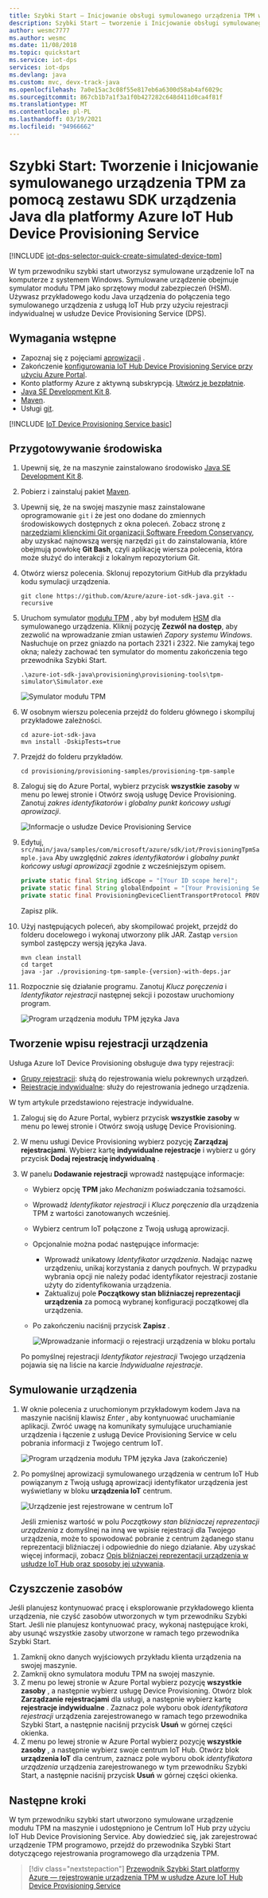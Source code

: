 ```yaml
---
title: Szybki Start — Inicjowanie obsługi symulowanego urządzenia TPM w usłudze Azure IoT Hub przy użyciu języka Java
description: Szybki Start — tworzenie i Inicjowanie obsługi symulowanego urządzenia TPM za pomocą zestawu SDK urządzenia Java dla platformy Azure IoT Hub Device Provisioning Service (DPS). W tym przewodniku Szybki start używane są rejestracje indywidualne.
author: wesmc7777
ms.author: wesmc
ms.date: 11/08/2018
ms.topic: quickstart
ms.service: iot-dps
services: iot-dps
ms.devlang: java
ms.custom: mvc, devx-track-java
ms.openlocfilehash: 7a0e15ac3c08f55e817eb6a6300d58ab4af6029c
ms.sourcegitcommit: 867cb1b7a1f3a1f0b427282c648d411d0ca4f81f
ms.translationtype: MT
ms.contentlocale: pl-PL
ms.lasthandoff: 03/19/2021
ms.locfileid: "94966662"
---
```

# <a name="quickstart-create-and-provision-a-simulated-tpm-device-using-java-device-sdk-for-azure-iot-hub-device-provisioning-service"></a>Szybki Start: Tworzenie i Inicjowanie symulowanego urządzenia TPM za pomocą zestawu SDK urządzenia Java dla platformy Azure IoT Hub Device Provisioning Service

[!INCLUDE [iot-dps-selector-quick-create-simulated-device-tpm](../../includes/iot-dps-selector-quick-create-simulated-device-tpm.md)]

W tym przewodniku szybki start utworzysz symulowane urządzenie IoT na komputerze z systemem Windows. Symulowane urządzenie obejmuje symulator modułu TPM jako sprzętowy moduł zabezpieczeń (HSM). Używasz przykładowego kodu Java urządzenia do połączenia tego symulowanego urządzenia z usługą IoT Hub przy użyciu rejestracji indywidualnej w usłudze Device Provisioning Service (DPS).

## <a name="prerequisites"></a>Wymagania wstępne

- Zapoznaj się z pojęciami [aprowizacji](about-iot-dps.md#provisioning-process) .
- Zakończenie [konfigurowania IoT Hub Device Provisioning Service przy użyciu Azure Portal](./quick-setup-auto-provision.md).
- Konto platformy Azure z aktywną subskrypcją. [Utwórz je bezpłatnie](https://azure.microsoft.com/free/?ref=microsoft.com&utm_source=microsoft.com&utm_medium=docs&utm_campaign=visualstudio).
- [Java SE Development Kit 8](/azure/developer/java/fundamentals/java-jdk-long-term-support).
- [Maven](https://maven.apache.org/install.html).
- Usługi [git](https://git-scm.com/download/).

[!INCLUDE [IoT Device Provisioning Service basic](../../includes/iot-dps-basic.md)]

## <a name="prepare-the-environment"></a>Przygotowywanie środowiska 

1. Upewnij się, że na maszynie zainstalowano środowisko [Java SE Development Kit 8](/azure/developer/java/fundamentals/java-jdk-long-term-support).

1. Pobierz i zainstaluj pakiet [Maven](https://maven.apache.org/install.html).

1. Upewnij się, że na swojej maszynie masz zainstalowane oprogramowanie `git` i że jest ono dodane do zmiennych środowiskowych dostępnych z okna poleceń. Zobacz stronę z [narzędziami klienckimi Git organizacji Software Freedom Conservancy](https://git-scm.com/download/), aby uzyskać najnowszą wersję narzędzi `git` do zainstalowania, które obejmują powłokę **Git Bash**, czyli aplikację wiersza polecenia, która może służyć do interakcji z lokalnym repozytorium Git. 

1. Otwórz wiersz polecenia. Sklonuj repozytorium GitHub dla przykładu kodu symulacji urządzenia.
    
    ```cmd/sh
    git clone https://github.com/Azure/azure-iot-sdk-java.git --recursive
    ```

1. Uruchom symulator [modułu TPM](/windows/device-security/tpm/trusted-platform-module-overview) , aby był modułem [HSM](https://azure.microsoft.com/blog/azure-iot-supports-new-security-hardware-to-strengthen-iot-security/) dla symulowanego urządzenia. Kliknij pozycję **Zezwól na dostęp**, aby zezwolić na wprowadzanie zmian ustawień _Zapory systemu Windows_. Nasłuchuje on przez gniazdo na portach 2321 i 2322. Nie zamykaj tego okna; należy zachować ten symulator do momentu zakończenia tego przewodnika Szybki Start. 

    ```cmd/sh
    .\azure-iot-sdk-java\provisioning\provisioning-tools\tpm-simulator\Simulator.exe
    ```

    ![Symulator modułu TPM](./media/java-quick-create-simulated-device/simulator.png)

1. W osobnym wierszu polecenia przejdź do folderu głównego i skompiluj przykładowe zależności.

    ```cmd/sh
    cd azure-iot-sdk-java
    mvn install -DskipTests=true
    ```

1. Przejdź do folderu przykładów.

    ```cmd/sh
    cd provisioning/provisioning-samples/provisioning-tpm-sample
    ```

1. Zaloguj się do Azure Portal, wybierz przycisk **wszystkie zasoby** w menu po lewej stronie i Otwórz swoją usługę Device Provisioning. Zanotuj _zakres identyfikatorów_ i _globalny punkt końcowy usługi aprowizacji_.

    ![Informacje o usłudze Device Provisioning Service](./media/java-quick-create-simulated-device/extract-dps-endpoints.png)

1. Edytuj, `src/main/java/samples/com/microsoft/azure/sdk/iot/ProvisioningTpmSample.java` Aby uwzględnić _zakres identyfikatorów_ i _globalny punkt końcowy usługi aprowizacji_ zgodnie z wcześniejszym opisem.  

    ```java
    private static final String idScope = "[Your ID scope here]";
    private static final String globalEndpoint = "[Your Provisioning Service Global Endpoint here]";
    private static final ProvisioningDeviceClientTransportProtocol PROVISIONING_DEVICE_CLIENT_TRANSPORT_PROTOCOL = ProvisioningDeviceClientTransportProtocol.HTTPS;
    ```
    Zapisz plik.

1. Użyj następujących poleceń, aby skompilować projekt, przejdź do folderu docelowego i wykonaj utworzony plik JAR. Zastąp `version` symbol zastępczy wersją języka Java.

    ```cmd/sh
    mvn clean install
    cd target
    java -jar ./provisioning-tpm-sample-{version}-with-deps.jar
    ```

1. Rozpocznie się działanie programu. Zanotuj _Klucz poręczenia_ i _Identyfikator rejestracji_ następnej sekcji i pozostaw uruchomiony program.

    ![Program urządzenia modułu TPM języka Java](./media/java-quick-create-simulated-device/program.png)
    

## <a name="create-a-device-enrollment-entry"></a>Tworzenie wpisu rejestracji urządzenia

Usługa Azure IoT Device Provisioning obsługuje dwa typy rejestracji:

- [Grupy rejestracji](concepts-service.md#enrollment-group): służą do rejestrowania wielu pokrewnych urządzeń.
- [Rejestracje indywidualne](concepts-service.md#individual-enrollment): służy do rejestrowania jednego urządzenia.

W tym artykule przedstawiono rejestracje indywidualne.

1. Zaloguj się do Azure Portal, wybierz przycisk **wszystkie zasoby** w menu po lewej stronie i Otwórz swoją usługę Device Provisioning.

1. W menu usługi Device Provisioning wybierz pozycję **Zarządzaj rejestracjami**. Wybierz kartę **indywidualne rejestracje** i wybierz u góry przycisk **Dodaj rejestrację indywidualną** . 

1. W panelu **Dodawanie rejestracji** wprowadź następujące informacje:
   - Wybierz opcję **TPM** jako *Mechanizm* poświadczania tożsamości.
   - Wprowadź *Identyfikator rejestracji* i *Klucz poręczenia* dla urządzenia TPM z wartości zanotowanych wcześniej.
   - Wybierz centrum IoT połączone z Twoją usługą aprowizacji.
   - Opcjonalnie można podać następujące informacje:
       - Wprowadź unikatowy *Identyfikator urządzenia*. Nadając nazwę urządzeniu, unikaj korzystania z danych poufnych. W przypadku wybrania opcji nie należy podać identyfikator rejestracji zostanie użyty do zidentyfikowania urządzenia.
       - Zaktualizuj pole **Początkowy stan bliźniaczej reprezentacji urządzenia** za pomocą wybranej konfiguracji początkowej dla urządzenia.
   - Po zakończeniu naciśnij przycisk **Zapisz** . 

     ![Wprowadzanie informacji o rejestracji urządzenia w bloku portalu](./media/java-quick-create-simulated-device/enterdevice-enrollment.png)  

   Po pomyślnej rejestracji *Identyfikator rejestracji* Twojego urządzenia pojawia się na liście na karcie *Indywidualne rejestracje*. 


## <a name="simulate-the-device"></a>Symulowanie urządzenia

1. W oknie polecenia z uruchomionym przykładowym kodem Java na maszynie naciśnij klawisz *Enter* , aby kontynuować uruchamianie aplikacji. Zwróć uwagę na komunikaty symulujące uruchamianie urządzenia i łączenie z usługą Device Provisioning Service w celu pobrania informacji z Twojego centrum IoT.  

    ![Program urządzenia modułu TPM języka Java (zakończenie)](./media/java-quick-create-simulated-device/program-final.png)

1. Po pomyślnej aprowizacji symulowanego urządzenia w centrum IoT Hub powiązanym z Twoją usługą aprowizacji identyfikator urządzenia jest wyświetlany w bloku **urządzenia IoT** centrum.

    ![Urządzenie jest rejestrowane w centrum IoT](./media/java-quick-create-simulated-device/hubregistration.png) 

    Jeśli zmienisz wartość w polu *Początkowy stan bliźniaczej reprezentacji urządzenia* z domyślnej na inną we wpisie rejestracji dla Twojego urządzenia, może to spowodować pobranie z centrum żądanego stanu reprezentacji bliźniaczej i odpowiednie do niego działanie. Aby uzyskać więcej informacji, zobacz [Opis bliźniaczej reprezentacji urządzenia w usłudze IoT Hub oraz sposoby jej używania](../iot-hub/iot-hub-devguide-device-twins.md).


## <a name="clean-up-resources"></a>Czyszczenie zasobów

Jeśli planujesz kontynuować pracę i eksplorowanie przykładowego klienta urządzenia, nie czyść zasobów utworzonych w tym przewodniku Szybki Start. Jeśli nie planujesz kontynuować pracy, wykonaj następujące kroki, aby usunąć wszystkie zasoby utworzone w ramach tego przewodnika Szybki Start.

1. Zamknij okno danych wyjściowych przykładu klienta urządzenia na swojej maszynie.
1. Zamknij okno symulatora modułu TPM na swojej maszynie.
1. Z menu po lewej stronie w Azure Portal wybierz pozycję **wszystkie zasoby** , a następnie wybierz usługę Device Provisioning. Otwórz blok **Zarządzanie rejestracjami** dla usługi, a następnie wybierz kartę **rejestracje indywidualne** . Zaznacz pole wyboru obok *identyfikatora rejestracji* urządzenia zarejestrowanego w ramach tego przewodnika Szybki Start, a następnie naciśnij przycisk **Usuń** w górnej części okienka. 
1. Z menu po lewej stronie w Azure Portal wybierz pozycję **wszystkie zasoby** , a następnie wybierz swoje centrum IoT Hub. Otwórz blok **urządzenia IoT** dla centrum, zaznacz pole wyboru obok *identyfikatora urządzenia* urządzenia zarejestrowanego w tym przewodniku Szybki Start, a następnie naciśnij przycisk **Usuń** w górnej części okienka.

## <a name="next-steps"></a>Następne kroki

W tym przewodniku szybki start utworzono symulowane urządzenie modułu TPM na maszynie i udostępniono je Centrum IoT Hub przy użyciu IoT Hub Device Provisioning Service. Aby dowiedzieć się, jak zarejestrować urządzenie TPM programowo, przejdź do przewodnika Szybki Start dotyczącego rejestrowania programowego dla urządzenia TPM. 

> [!div class="nextstepaction"]
> [Przewodnik Szybki Start platformy Azure — rejestrowanie urządzenia TPM w usłudze Azure IoT Hub Device Provisioning Service](quick-enroll-device-tpm-java.md)
